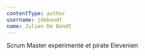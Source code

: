 ```yaml
---
contentType: author
username: jdebandt
name: Julien De Bandt
---
```

Scrum Master expérimenté et pirate Elevenien
